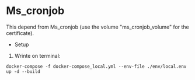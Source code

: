 # Ms_cronjob

This depend from Ms_cronjob (use the volume "ms_cronjob_volume" for the certificate).

- Setup

1. Wrinte on terminal:
```
docker-compose -f docker-compose_local.yml --env-file ./env/local.env up -d --build
```